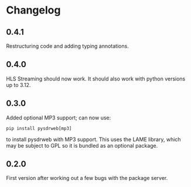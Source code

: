 # Changelog

## 0.4.1

Restructuring code and adding typing annotations.

## 0.4.0

HLS Streaming should now work. It should also work with python versions up to
3.12.

## 0.3.0

Added optional MP3 support; can now use:
```
pip install pysdrweb[mp3]
```
to install pysdrweb with MP3 support. This uses the LAME library, which may
be subject to GPL so it is bundled as an optional package.

## 0.2.0

First version after working out a few bugs with the package server.
